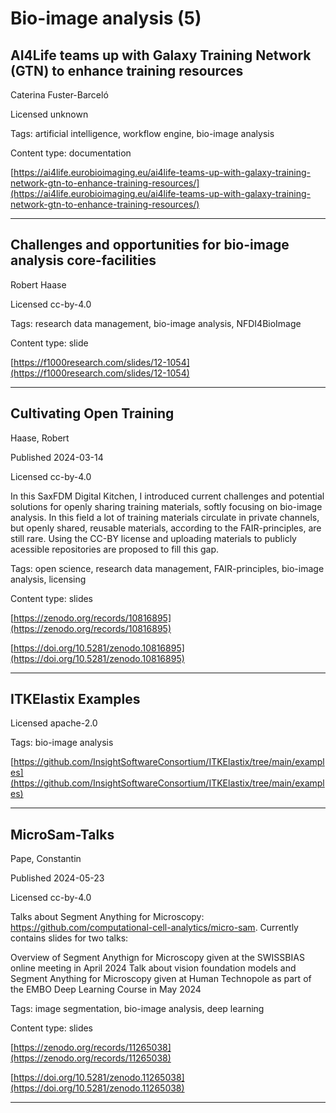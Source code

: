 # Bio-image analysis (5)
## AI4Life teams up with Galaxy Training Network (GTN) to enhance training resources

Caterina Fuster-Barceló

Licensed unknown



Tags: artificial intelligence, workflow engine, bio-image analysis

Content type: documentation

[https://ai4life.eurobioimaging.eu/ai4life-teams-up-with-galaxy-training-network-gtn-to-enhance-training-resources/](https://ai4life.eurobioimaging.eu/ai4life-teams-up-with-galaxy-training-network-gtn-to-enhance-training-resources/)


---

## Challenges and opportunities for bio-image analysis core-facilities

Robert Haase

Licensed cc-by-4.0



Tags: research data management, bio-image analysis, NFDI4BioImage

Content type: slide

[https://f1000research.com/slides/12-1054](https://f1000research.com/slides/12-1054)


---

## Cultivating Open Training

Haase, Robert

Published 2024-03-14

Licensed cc-by-4.0



In this SaxFDM Digital Kitchen, I introduced current challenges and potential solutions for openly sharing training materials, softly focusing on bio-image analysis. In this field a lot of training materials circulate in private channels, but openly shared, reusable materials, according to the FAIR-principles, are still rare. Using the CC-BY license and uploading materials to publicly acessible repositories are proposed to fill this gap.

Tags: open science, research data management, FAIR-principles, bio-image analysis, licensing

Content type: slides

[https://zenodo.org/records/10816895](https://zenodo.org/records/10816895)

[https://doi.org/10.5281/zenodo.10816895](https://doi.org/10.5281/zenodo.10816895)


---

## ITKElastix Examples

Licensed apache-2.0



Tags: bio-image analysis

[https://github.com/InsightSoftwareConsortium/ITKElastix/tree/main/examples](https://github.com/InsightSoftwareConsortium/ITKElastix/tree/main/examples)


---

## MicroSam-Talks

Pape, Constantin

Published 2024-05-23

Licensed cc-by-4.0



Talks about Segment Anything for Microscopy: https://github.com/computational-cell-analytics/micro-sam.
Currently contains slides for two talks:

Overview of Segment Anythign for Microscopy given at the SWISSBIAS online meeting in April 2024
Talk about vision foundation models and Segment Anything for Microscopy given at Human Technopole as part of the EMBO Deep Learning Course in May 2024


Tags: image segmentation, bio-image analysis, deep learning

Content type: slides

[https://zenodo.org/records/11265038](https://zenodo.org/records/11265038)

[https://doi.org/10.5281/zenodo.11265038](https://doi.org/10.5281/zenodo.11265038)


---

